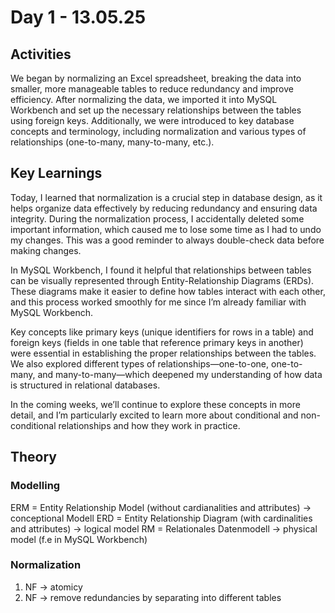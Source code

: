 # Day 1 - 13.05.25

## Activities
We began by normalizing an Excel spreadsheet, breaking the data into smaller, more manageable tables to reduce redundancy and improve efficiency.
After normalizing the data, we imported it into MySQL Workbench and set up the necessary relationships between the tables using foreign keys.
Additionally, we were introduced to key database concepts and terminology, including normalization and various types of relationships (one-to-many, many-to-many, etc.).

## Key Learnings
Today, I learned that normalization is a crucial step in database design, as it helps organize data effectively by reducing redundancy and ensuring data integrity. During the normalization process, I accidentally deleted some important information, which caused me to lose some time as I had to undo my changes. This was a good reminder to always double-check data before making changes.

In MySQL Workbench, I found it helpful that relationships between tables can be visually represented through Entity-Relationship Diagrams (ERDs). These diagrams make it easier to define how tables interact with each other, and this process worked smoothly for me since I’m already familiar with MySQL Workbench.

Key concepts like primary keys (unique identifiers for rows in a table) and foreign keys (fields in one table that reference primary keys in another) were essential in establishing the proper relationships between the tables. We also explored different types of relationships—one-to-one, one-to-many, and many-to-many—which deepened my understanding of how data is structured in relational databases.

In the coming weeks, we’ll continue to explore these concepts in more detail, and I’m particularly excited to learn more about conditional and non-conditional relationships and how they work in practice.

## Theory

### Modelling
ERM = Entity Relationship Model (without cardianalities and attributes) -> conceptional Modell
ERD = Entity Relationship Diagram (with cardinalities and attributes) -> logical model
RM = Relationales Datenmodell -> physical model (f.e in MySQL Workbench)

### Normalization
1. NF -> atomicy
2. NF -> remove redundancies by separating into different tables
